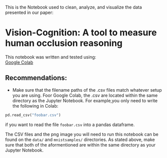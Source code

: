This is the Notebook used to clean, analyze, and visualize the data presented in our paper: 
# **Vision-Cognition: A tool to measure human occlusion reasoning**

This notebook was written and tested using:    
<a href="www.colab.research.google.com">Google Colab<a/>  

## Recommendations: 

- Make sure that the filename paths of the .csv files match whatever setup you are using. Foor Google Colab, the .csv are located within the same directory as the Jupyter Notebook. For example,you only need to write the following in Colab:

```python
pd.read_csv("foobar.csv")
```
if you want to read the file ```foobar.csv``` into a pandas dataframe. 

The CSV files and the png image you will need to run this notebook can be found on the ```data/``` and ```mnistsamples/``` directories. As stated above, make sure that both of the aformentioned are within the same directory as your Jupyter Notebook.

